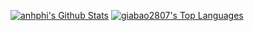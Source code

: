 <a href="https://github.com/foxxy-hcmus/github-readme-stats"><img alt="anhphi's Github Stats" src="https://github-readme-stats.vercel.app/api?username=foxxy&show_icons=true&count_private=true&theme=react&hide_border=true&bg_color=0D1117" /></a>
  <a href="https://github.com/foxxy-hcmus/github-readme-stats"><img alt="giabao2807's Top Languages" src="https://github-readme-stats.anuraghazra1.vercel.app/api/top-langs/?username=foxxy-hcmus&show_icons=true&locale=en&layout=compact&theme=react&hide_border=true&bg_color=0D1117" alt="anhphi-stats" /></a>
